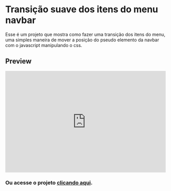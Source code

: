 # Transição suave dos itens do menu navbar

Esse é um projeto que mostra como fazer uma transição dos itens do menu, uma simples maneira de mover a posição do pseudo elemento da navbar com o javascript manipulando o css.

## Preview

<div style="width:100%;height:0;padding-bottom:63%;position:relative;">
  <iframe src="https://giphy.com/embed/YnYK9vHMvVkzy3O0wy" width="100%" height="100%" style="position:absolute" frameBorder="0" class="giphy-embed" allowFullScreen></iframe>
</div>

### Ou acesse o projeto [clicando aqui](https://navbaranimated.netlify.app/).
